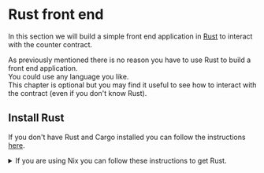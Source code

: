 # Rust front end
In this section we will build a simple front end application in [Rust](https://www.rust-lang.org/) to interact with the counter contract.

As previously mentioned there is no reason you have to use Rust to build a front end application. \
You could use any language you like. \
This chapter is optional but you may find it useful to see how to interact with the contract (even if you don't know Rust).

## Install Rust
If you don't have Rust and Cargo installed you can follow the instructions [here](https://www.rust-lang.org/tools/install).

<details>
<summary>If you are using Nix you can follow these instructions to get Rust.</summary>

If you are using `nix` you can simply run the following command to launch a dev shell with all the necessary tools installed:
```bash
nix develop github:essential-contributions/essential-integration#dev
```

Or you can create your own `flake` using:
```bash
cd counter
nix flake init
```
</details>
